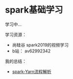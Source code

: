 # spark基础学习

学习中...

学习资源：

- 尚硅谷 spark2019的视频学习
- b站： av62992342



我的总结：
- [spark-Yarn流程解析](https://zouxxyy.github.io/2019/09/02/spark-Yarn%E6%B5%81%E7%A8%8B%E8%A7%A3%E6%9E%90/#more)

